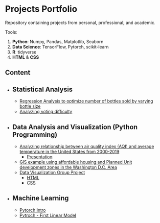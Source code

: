 # Projects Portfolio
Repository containing projects from personal, professional, and academic. 

Tools:
  1. **Python**: Numpy, Pandas, Matplotlib, Seaborn
  2. **Data Science**: TensorFlow, Pytorch, scikit-learn
  3. **R**: tidyverse
  4. **HTML** & **CSS**

## Content
- ## Statistical Analysis
  - [Regression Analysis to optimize number of bottles sold by varying bottle size](https://github.com/zfenton/Portfolio/blob/Main/school_projects/Coy_Ote_Liquor_EDA_and_Report.Rmd)
  - [Analyzing voting difficulty](https://github.com/zfenton/Portfolio/blob/Main/school_projects/analyzing_voting_difficulty.Rmd)
- ## Data Analysis and Visualization (Python Programming)
  - [Analyzing relationship between air quality index (AQI) and average temperature in the United States from 2000-2019](https://github.com/zfenton/Portfolio/blob/Main/school_projects/DataSci200_code.ipynb)
    - [Presentation](https://github.com/zfenton/Portfolio/blob/Main/school_projects/Datasci200_Final_Project_presentation.pdf)
  - [GIS example using affordable housing and Planned Unit development zones in the Washington D.C. Area](https://github.com/zfenton/Portfolio/blob/Main/GIS_example.ipynb)
  - [Data Visualization Group Project](https://github.com/zfenton/Portfolio/tree/Main/school_projects/group_visualization)
      - [HTML](https://github.com/zfenton/Portfolio/blob/Main/school_projects/group_visualization/index.html)
      - [CSS](https://github.com/zfenton/Portfolio/blob/Main/school_projects/group_visualization/style.css)
- ## Machine Learning
  - [Pytorch Intro](https://github.com/zfenton/Portfolio/blob/Main/pytorch_explore.ipynb)
  - [Pytroch - First Linear Model](https://github.com/zfenton/Portfolio/blob/Main/pytorch_FirstLinearModel.ipynb) 
